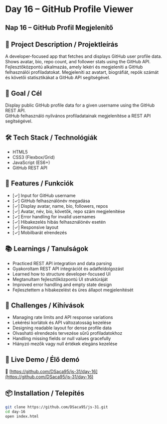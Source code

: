 # Day 16 – GitHub Profile Viewer  
## Nap 16 – GitHub Profil Megjelenítő

## 📄 Project Description / Projektleírás  
A developer-focused app that fetches and displays GitHub user profile data. Shows avatar, bio, repo count, and follower stats using the GitHub API.  
Fejlesztőközpontú alkalmazás, amely lekéri és megjeleníti a GitHub felhasználói profiladatokat. Megjeleníti az avatart, biográfiát, repók számát és követői statisztikákat a GitHub API segítségével.

## 🧠 Goal / Cél  
Display public GitHub profile data for a given username using the GitHub REST API.  
GitHub felhasználó nyilvános profiladatainak megjelenítése a REST API segítségével.

## 🛠️ Tech Stack / Technológiák  
- HTML5  
- CSS3 (Flexbox/Grid)  
- JavaScript (ES6+)  
- GitHub REST API

## 🎯 Features / Funkciók  
- [✓] Input for GitHub username  
- [✓] GitHub felhasználónév megadása  
- [✓] Display avatar, name, bio, followers, repos  
- [✓] Avatar, név, bio, követők, repo szám megjelenítése  
- [✓] Error handling for invalid usernames  
- [✓] Hibakezelés hibás felhasználónév esetén  
- [✓] Responsive layout  
- [✓] Mobilbarát elrendezés

## 📚 Learnings / Tanulságok  
- Practiced REST API integration and data parsing  
- Gyakoroltam REST API integrációt és adatfeldolgozást  
- Learned how to structure developer-focused UI  
- Megtanultam fejlesztőközpontú UI struktúráját  
- Improved error handling and empty state design  
- Fejlesztettem a hibakezelést és üres állapot megjelenítését

## 🧩 Challenges / Kihívások  
- Managing rate limits and API response variations  
- Lekérési korlátok és API változatosság kezelése  
- Designing readable layout for dense profile data  
- Olvasható elrendezés tervezése sűrű profiladatokhoz  
- Handling missing fields or null values gracefully  
- Hiányzó mezők vagy null értékek elegáns kezelése

## 🚀 Live Demo / Élő demó  
🔗 [https://github.com/DSaca95/js-31/day-16](https://github.com/DSaca95/js-31/day-16)

## 📦 Installation / Telepítés  
```bash
git clone https://github.com/DSaca95/js-31.git
cd day-16
open index.html
